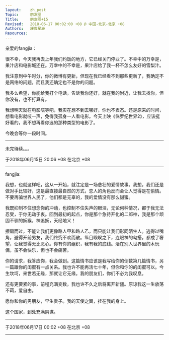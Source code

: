 ```yaml
---
layout:    zh_post
Topic:     朋友圈
Title:     朋友圈+15
Revised:   2018-06-17 00:02:00 +08 @ 中国-北京-北京 +08
Authors:   璀璨星辰
Resources:
---
```


亲爱的fangjia：

很不幸，今天我再去上年我们约饭的地方，它已经关门停业了。不幸中的万幸是，果汁店和电影城还在。万幸中的不幸是，果汁店给了我一杯不怎么友好的雪梨汁。

我注意到中午时分，你的微博有更新，但现在我已经看不到那些更新了，我确定不是网络的问题，而且我还确定也不是你的问题。

我多么希望，你能给我打个电话，告诉我你还好，就在我的附近，让我去找你，但你没有，也不打算有。

我想明天就在电影院等吧，我实在想不到去哪好，你也不表态。还是原来的时间，想看电影就吱一声，免得我孤身一人看电影。今天上映《侏罗纪世界2》，应该挺好看的，我不想再看你选的那种类型的电影了。

今晚会等你一段时间。

--------------------------------------------------------------------------------

未完待续。。。

于2018年06月15日 20:06 +08 在北京 +08

--------------------------------------------------------------------------------

fangjia:

我想，也就这样吧，这从一开始，就注定是一场悲壮的爱情故事。我想，我们还是做对手比较好，这是最直接最自然的方式，恋人的角色反而会让人觉得是在偷情。不要再骗世界人民了，他们都是无辜的，我的爱情没有那么甜蜜。

我既抑制不住想念你的冲动，也控制不住失声的眼泪，无论何种情况，都于我无法忍受，于你无动于衷。回到最初的起点，你是那个急待开化的二郎神，我是那个顽固不驯的妖猴，神追妖，天经地义！

擦肩而过，不能让我们更像路人甲和路人乙，而只能让我们形同陌生人。逃得过嘴角，避得开前男友，我们终究不欢而散。纵目睽睽之下，连眼神的勾搭，都成了奢望，让我觉得无比恶心。你有你的组织，我有我的底线。活在别人世界里的木玩偶，虽不会快乐，但也不会痛苦。

你的请求，我答应你，我会做到。这篇情书应该是我写给你的倒数第几篇情书，另一篇跟你的闺蜜有一点关系。我也许不能再活七十年，但你和你的的闺蜜可以。今生坎坷，来世若无缘，那就让它无缘。我的朋友们，你们不必为我叹息。

还有更要紧的事，前程充满变数，我也许不久之后将离开新疆。原谅我这一生放荡不羁，爱自由。

愿你和你的男朋友，早生贵子。我的天使之翼，挂在我的身上。

这个国家，到处充满阴谋。

--------------------------------------------------------------------------------

于2018年06月17日 00:02 +08 在北京 +08

--------------------------------------------------------------------------------